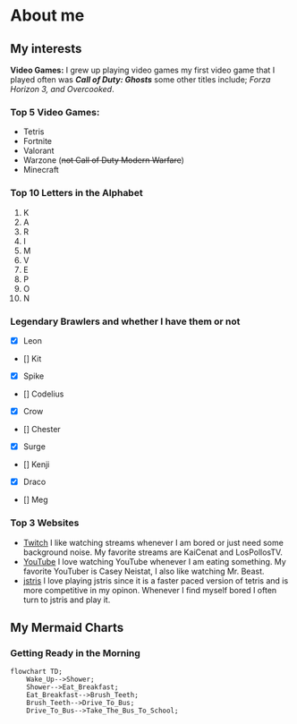 # About me
## My interests
 **Video Games:** I grew up playing video games my first video game that I played often was **_Call of Duty: Ghosts_**
 some other titles include; _Forza Horizon 3, and Overcooked_.
### Top 5 Video Games:
* Tetris
* Fortnite
* Valorant
* Warzone (~~not Call of Duty Modern Warfare~~)
* Minecraft
### Top 10 Letters in the Alphabet
1. K
2. A
3. R
4. I
5. M
6. V
7. E
8. P
9. O
10. N
### Legendary Brawlers and whether I have them or not
- [x] Leon
- [] Kit
- [x] Spike
- [] Codelius
- [x] Crow
- [] Chester
- [x] Surge
- [] Kenji
- [x] Draco
- [] Meg
### Top 3 Websites
* [Twitch](www.twitch.com)
 I like watching streams whenever I am bored or just need some background noise.
 My favorite streams are KaiCenat and LosPollosTV.
* [YouTube](www.youtube.com)
 I love watching YouTube whenever I am eating something. My favorite YouTuber is Casey Neistat, I also like watching Mr. Beast.
* [jstris](https://jstris.jezevec10.com/)
 I love playing jstris since it is a faster paced version of tetris and is more competitive in my opinon. Whenever I find myself bored I often turn to jstris and play it.



## My Mermaid Charts
### Getting Ready in the Morning
``` mermaid
flowchart TD;
    Wake_Up-->Shower;
    Shower-->Eat_Breakfast;
    Eat_Breakfast-->Brush_Teeth;
    Brush_Teeth-->Drive_To_Bus; 
    Drive_To_Bus-->Take_The_Bus_To_School;
```